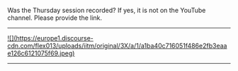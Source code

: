 Was the Thursday session recorded? If yes, it is not on the YouTube channel.
Please provide the link.



---

[ ![](https://europe1.discourse-
cdn.com/flex013/uploads/iitm/original/3X/a/1/a1ba40c716051f486e2fb3eaae126c6121075f69.jpeg)
](https://www.youtube.com/watch?v=SiW-rcMk0Nk)



---

